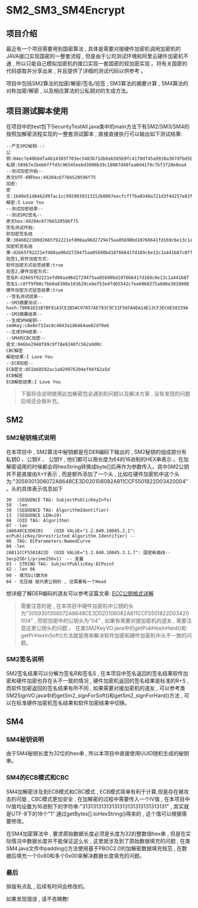 # SM2_SM3_SM4Encrypt

## 项目介绍

最近有一个项目需要用到国密算法 , 具体是需要对接硬件加密机调用加密机的JAVA接口实现国密的一整套流程 , 但是由于公司测试环境和阿里云硬件加密机不通 , 所以只能自己模拟加密机的接口实现一套国密的软加密实现 。将有关国密的代码提取并分享出来 , 并且提供了详细的测试代码以供参考 。

项目中包括SM2算法的加密/解密/签名/验签 , SM3算法的摘要计算 , SM4算法的对称加密/解密 , 以及相应算法的公私钥对的生成方法。

## 项目测试脚本使用

在项目中的test包下SecurityTestAll.java类中的main方法下有SM2/SM3/SM4的按照加解密流程实现的一整套测试脚本 , 直接直接执行可以输出如下测试结果:
```
--产生SM2秘钥--:
公钥:04ec7e40b8dfa4b14383f703ec5403b71db0ab505b9fc41f0df45a9910a307dfbd5b3c5afdd4b90d79fa0ab70d53fd88422df77e09b254a53e72b4857f74ab1da4
私钥:58967e2beb6fffd3c96545eebd3000b39c10087d48faa0d41f9c7bf3720e0ea4
--测试加密开始--
原文UTF-8转hex:49204c6f766520596f75
加密:
密文:1b40e51d8462d97ac1cc9929039313152b8067eecfcff7ba0348a721d3f4d257e83f924364b84147879906d62a72472403a3c3d36d4cf243055ff77a4c794909673cc0e39954fbc8b01c50a4b708216d4d19c400719734b98bc0a6d7da92a078b6ef8dd9713cee910276
解密:I Love You
--测试加密结束--
--测试SM2签名--
原文hex:49204c6f766520596f75
签名测试开始:
软加密签名结果:3046022100d2665f92221efd00aa96d2729475aa05690bd10766641fd169c6e13c1a441b87022100c8ff9f00c7bb0a8308e183629cebef53e4fd65542c7ee6068275a606e3010088
加密机签名结果:d2665f92221efd00aa96d2729475aa05690bd10766641fd169c6e13c1a441b87c8ff9f00c7bb0a8308e183629cebef53e4fd65542c7ee6068275a606e3010088
验签1,软件加密方式:
软件加密方式验签结果:true
验签2,硬件加密方式:
签名R:d2665f92221efd00aa96d2729475aa05690bd10766641fd169c6e13c1a441b87
签名S:c8ff9f00c7bb0a8308e183629cebef53e4fd65542c7ee6068275a606e3010088
硬件加密方式验签结果:true
--签名测试结束--
--SM3摘要测试--
hash:700B1D31B7BF81A3CE2B5AC97057AE783C9C51F56FA4EA14E13CF3EC6E58159A
--SM3摘要结束--
--生成SM4秘钥--
sm4Key:c8e8e733ac8c4043a1d6464ae82d70e6
--生成SM4结束--
--SM4的CBC加密--
密文:046be2948f89c9f78e9248fc562a9d0c
CBC解密
解密结果:I Love You
--ECB加密--
ECB密文:851b68592ac1a029976204ef66f62a5d
ECB解密
ECB解密结果:I Love You
```
> 下面将会说明使用此加解密包会遇到的问题以及解决方案 , 没有发现的问题后续还会做补充。

## SM2

### SM2秘钥格式说明

在本项目中 , SM2算法中秘钥都是在DER编码下输出的 , SM2秘钥的组成部分有 私钥D 、公钥X 、 公钥Y , 他们都可以用长度为64的16进制的HEX串表示 。在加解密调用的时候都会将hexString转换成byte[]后再作为参数传入。其中SM2公钥并不是直接由X+Y表示 , 而是额外添加了一个头 , 比如在硬件加密机中这个头为:"3059301306072A8648CE3D020106082A811CCF5501822D03420004"。头的具体表示信息如下

```
30  (SEQUENCE TAG: SubjectPublicKeyInfo)
59  -len 
30  (SEQUENCE TAG: AlgorithmIdentifier)
13  (SEQUENCE LEN=19)
06  (OID TAG: Algorithm)
07 - len
2A8648CE3D0201    (OID VALUE="1.2.840.10045.2.1": ecPublicKey/Unrestricted Algorithm Identifier) -- 
06  TAG: ECParameters:NamedCurve
08 -len
2A811CCF5501822D  (OID VALUE="1.2.840.10045.3.1.7": 国密新曲线--Secp256r1/prime256v1)  -- 变量
03 - STRING TAG: SubjectPublicKey:ECPoint
42 - len 66
00 - 填充bit数为0
04 - 无压缩 就代表公钥的 , 还需要有一个Head
```

想详细了解DER编码的道友可以参考这篇文章: [ECC公钥格式详解](https://www.cnblogs.com/xinzhao/p/8963724.html)

> 需要注意的是 , 在本项目中硬件加密机中公钥的头为"3059301306072A8648CE3D020106082A811CCF5501822D03420004" , 而软加密中的公钥头为"04" , 如果有需要对接加密机的道友 , 需要注意这里公钥头的问题 。 在类SM2KeyVO.java中的getPubHexInHard()和getPriHexInSoft()方法就是用来解决软件加密和硬件加密机中头不一致的问题。


### SM2签名说明

 SM2签名结果可以分解为签名R和签名S , 在本项目中签名返回的签名结果软件加密和硬件加密也存在头不一致的情况 , 硬件加密机返回的签名结果是标准的R+S , 而软件加密返回的签名结果有所不同 , 如果需要对接加密机的道友 , 可以参考类SM2SignVO.java中的getSm2_signForSoft()和getSm2_signForHard()方法 , 可以在标准硬件加密机签名结果和软件加密结果中切换。
 
 
 ## SM4
 
### SM4秘钥说明
  
 由于SM4秘钥长度为32位的hex串 , 所以本项目中直接使用UUID随机生成的秘钥串。
 
 ### SM4的ECB模式和CBC
 
 SM4加解密涉及到ECB模式和CBC模式 , ECB模式简单有利于计算,但是存在被攻击的可能 , CBC模式更加安全 , 在加解密的过程中需要传入一个IV值 , 在本项目中IV值均设置为16进制下的字符串:"31313131313131313131313131313131" ,  其实就是UTF-8下的16个"1" 通过getBytes[].toHexString()得来的 , 这个值可以根据需要修改。
 
在SM4加密算法中 , 要求原始数据长度必须是长度为32的整数倍hex串 , 但是在实际情况中数据长度并不能保证这么长 , 这里就涉及到了原始数据填充的问题 , 在类SM4.java文件中padding()方法使用基于PBOC2.0的加解密数据填充规范 , 在数据后填充一个0x80和多个0x00来解决数据长度填充的问题。
 
  ### 最后
  
排版有点乱 , 后续有时间会修改的。
  
如果发现错误 , 请不吝赐教!

